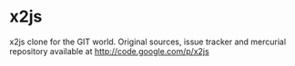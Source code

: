 x2js
====

x2js clone for the GIT world. 
Original sources, issue tracker and mercurial repository available at http://code.google.com/p/x2js

